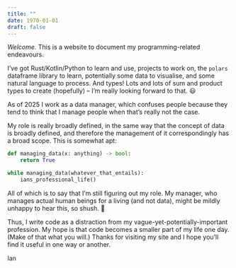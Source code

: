 ```yaml
---
title: ""
date: 1970-01-01
draft: false
---
```


_Welcome._ This is a website to document my programming-related endeavours.

I’ve got Rust/Kotlin/Python to learn and use, projects to work on, the `polars` dataframe library to learn, potentially some data to visualise, and some natural language to process. And types! Lots and lots of sum and product types to create (hopefully) – I’m really looking forward to that. 😃

As of 2025 I work as a data manager, which confuses people because they tend to think that I manage people when that’s really not the case.

My role is really broadly defined, in the same way that the concept of data is broadly defined, and therefore the management of it correspondingly has a broad scope. This is somewhat apt:

```python
def managing_data(x: anything) -> bool:
    return True

while managing_data(whatever_that_entails):
    ians_professional_life()
```

All of which is to say that I’m still figuring out my role. My manager, who manages actual human beings for a living (and not data), might be mildly unhappy to hear this, so shush. 🤫

Thus, I write code as a distraction from my vague-yet-potentially-important profession. My hope is that code becomes a smaller part of my life one day. (Make of that what you will.) Thanks for visiting my site and I hope you’ll find it useful in one way or another.

Ian